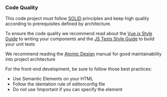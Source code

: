 ### Code Quality

This code project must follow [SOLID](https://pt.wikipedia.org/wiki/SOLID) principles and keep high quality according to prerequisites defined by architecture.

To ensure the code quality we recommend read about the [Vue.js Style Guide]([https://vuejs.org/v2/style-guide/) to writing your components and the [JS Tests Style Guide](https://github.com/mawrkus/js-unit-testing-guide#structure-your-tests-properly) to build your unit tests
 
We recommend reading the [Atomic Design](http://atomicdesign.bradfrost.com/) manual for good maintainability into project architecture

For the front-end development, be sure to follow those best practices:

- Use Semantic Elements on your HTML
- Follow the identation rule of editorconfig file
- Do not use !important if you can specify the element